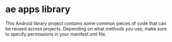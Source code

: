 ae apps library
===============

This Android library project contains some common pieces of code that can be reused across projects. Depending on what methods you use, make sure to specify permissions in your manifest.xml file.
